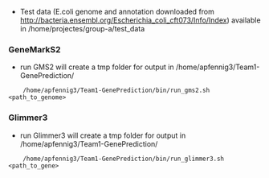 - Test data (E.coli genome and annotation downloaded from http://bacteria.ensembl.org/Escherichia_coli_cft073/Info/Index) available in /home/projectes/group-a/test_data


### GeneMarkS2
- run GMS2 will create a tmp folder for output in /home/apfennig3/Team1-GenePrediction/<br/>
```
    /home/apfennig3/Team1-GenePrediction/bin/run_gms2.sh <path_to_genome>
```
### Glimmer3 
- run Glimmer3 will create a tmp folder for output in /home/apfennig3/Team1-GenePrediction/<br/>
```
    /home/apfennig3/Team1-GenePrediction/bin/run_glimmer3.sh <path_to_gene> 
```
